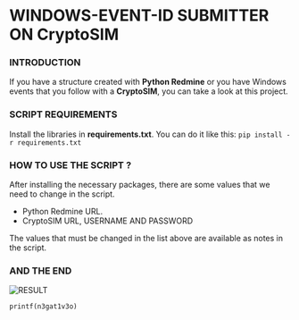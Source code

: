 # WINDOWS-EVENT-ID SUBMITTER ON CryptoSIM

### INTRODUCTION

If you have a structure created with **Python Redmine** or you have Windows events that you follow with a **CryptoSIM**, you can take a look at this project.

### SCRIPT REQUIREMENTS

Install the libraries in **requirements.txt**. You can do it like this: ``` pip install -r requirements.txt ```

### HOW TO USE THE SCRIPT ?

After installing the necessary packages, there are some values ​​that we need to change in the script.

* Python Redmine URL.
* CryptoSIM URL, USERNAME AND PASSWORD

The values that must be changed in the list above are available as notes in the script.

### AND THE END

![RESULT](https://github.com/okay-kurtkaya/soc-report/blob/main/images/result.png)

`printf(n3gat1v3o)`